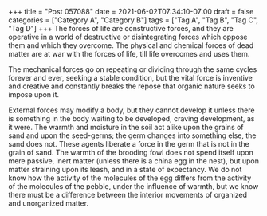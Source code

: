 +++
title = "Post 057088"
date = 2021-06-02T07:34:10-07:00
draft = false
categories = ["Category A", "Category B"]
tags = ["Tag A", "Tag B", "Tag C", "Tag D"]
+++
The forces of life are constructive forces, and they are operative in a world of destructive or disintegrating forces which oppose them and which they overcome. The physical and chemical forces of dead matter are at war with the forces of life, till life overcomes and uses them.

The mechanical forces go on repeating or dividing through the same cycles forever and ever, seeking a stable condition, but the vital force is inventive and creative and constantly breaks the repose that organic nature seeks to impose upon it.

External forces may modify a body, but they cannot develop it unless there is something in the body waiting to be developed, craving development, as it were. The warmth and moisture in the soil act alike upon the grains of sand and upon the seed-germs; the germ changes into something else, the sand does not. These agents liberate a force in the germ that is not in the grain of sand. The warmth of the brooding fowl does not spend itself upon mere passive, inert matter (unless there is a china egg in the nest), but upon matter straining upon its leash, and in a state of expectancy. We do not know how the activity of the molecules of the egg differs from the activity of the molecules of the pebble, under the influence of warmth, but we know there must be a difference between the interior movements of organized and unorganized matter.
